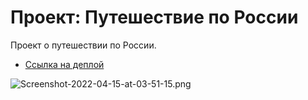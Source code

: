 # Проект: Путешествие по России

Проект о путешествии по России.

 * [Ссылка на деплой](https://in0vik.github.io/russian-travel/)

![Screenshot-2022-04-15-at-03-51-15.png](https://i.postimg.cc/QC8XRKqF/Screenshot-2022-04-15-at-03-51-15.png)